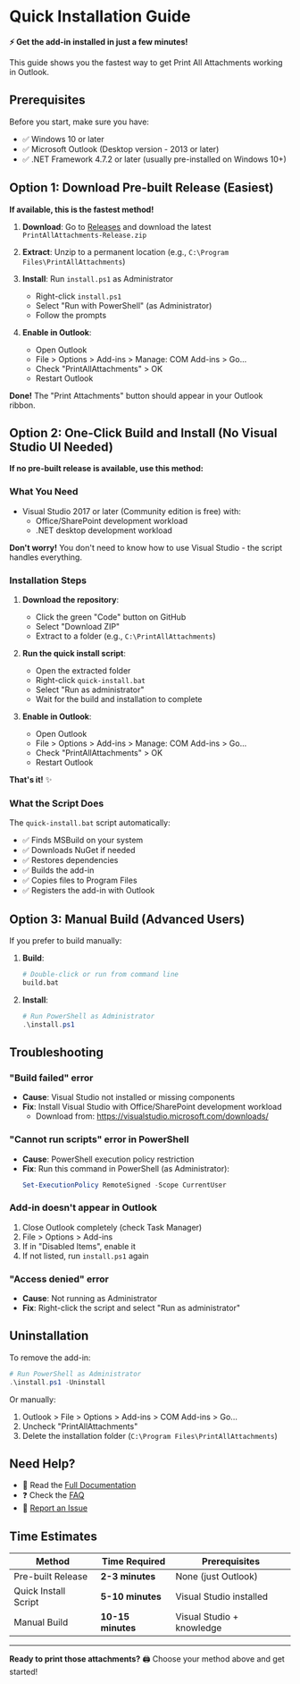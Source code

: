 # Quick Installation Guide

**⚡ Get the add-in installed in just a few minutes!**

This guide shows you the fastest way to get Print All Attachments working in Outlook.

## Prerequisites

Before you start, make sure you have:
- ✅ Windows 10 or later
- ✅ Microsoft Outlook (Desktop version - 2013 or later)
- ✅ .NET Framework 4.7.2 or later (usually pre-installed on Windows 10+)

## Option 1: Download Pre-built Release (Easiest)

**If available, this is the fastest method!**

1. **Download**: Go to [Releases](https://github.com/hershyked/Print-all-attachments/releases) and download the latest `PrintAllAttachments-Release.zip`

2. **Extract**: Unzip to a permanent location (e.g., `C:\Program Files\PrintAllAttachments`)

3. **Install**: Run `install.ps1` as Administrator
   - Right-click `install.ps1`
   - Select "Run with PowerShell" (as Administrator)
   - Follow the prompts

4. **Enable in Outlook**:
   - Open Outlook
   - File > Options > Add-ins > Manage: COM Add-ins > Go...
   - Check "PrintAllAttachments" > OK
   - Restart Outlook

**Done!** The "Print Attachments" button should appear in your Outlook ribbon.

## Option 2: One-Click Build and Install (No Visual Studio UI Needed)

**If no pre-built release is available, use this method:**

### What You Need
- Visual Studio 2017 or later (Community edition is free) with:
  - Office/SharePoint development workload
  - .NET desktop development workload

**Don't worry!** You don't need to know how to use Visual Studio - the script handles everything.

### Installation Steps

1. **Download the repository**:
   - Click the green "Code" button on GitHub
   - Select "Download ZIP"
   - Extract to a folder (e.g., `C:\PrintAllAttachments`)

2. **Run the quick install script**:
   - Open the extracted folder
   - Right-click `quick-install.bat`
   - Select "Run as administrator"
   - Wait for the build and installation to complete

3. **Enable in Outlook**:
   - Open Outlook
   - File > Options > Add-ins > Manage: COM Add-ins > Go...
   - Check "PrintAllAttachments" > OK
   - Restart Outlook

**That's it!** ✨

### What the Script Does
The `quick-install.bat` script automatically:
- ✅ Finds MSBuild on your system
- ✅ Downloads NuGet if needed
- ✅ Restores dependencies
- ✅ Builds the add-in
- ✅ Copies files to Program Files
- ✅ Registers the add-in with Outlook

## Option 3: Manual Build (Advanced Users)

If you prefer to build manually:

1. **Build**:
   ```bash
   # Double-click or run from command line
   build.bat
   ```

2. **Install**:
   ```powershell
   # Run PowerShell as Administrator
   .\install.ps1
   ```

## Troubleshooting

### "Build failed" error
- **Cause**: Visual Studio not installed or missing components
- **Fix**: Install Visual Studio with Office/SharePoint development workload
  - Download from: https://visualstudio.microsoft.com/downloads/

### "Cannot run scripts" error in PowerShell
- **Cause**: PowerShell execution policy restriction
- **Fix**: Run this command in PowerShell (as Administrator):
  ```powershell
  Set-ExecutionPolicy RemoteSigned -Scope CurrentUser
  ```

### Add-in doesn't appear in Outlook
1. Close Outlook completely (check Task Manager)
2. File > Options > Add-ins
3. If in "Disabled Items", enable it
4. If not listed, run `install.ps1` again

### "Access denied" error
- **Cause**: Not running as Administrator
- **Fix**: Right-click the script and select "Run as administrator"

## Uninstallation

To remove the add-in:

```powershell
# Run PowerShell as Administrator
.\install.ps1 -Uninstall
```

Or manually:
1. Outlook > File > Options > Add-ins > COM Add-ins > Go...
2. Uncheck "PrintAllAttachments"
3. Delete the installation folder (`C:\Program Files\PrintAllAttachments`)

## Need Help?

- 📖 Read the [Full Documentation](README.md)
- ❓ Check the [FAQ](FAQ.md)
- 🐛 [Report an Issue](https://github.com/hershyked/Print-all-attachments/issues)

## Time Estimates

| Method | Time Required | Prerequisites |
|--------|--------------|---------------|
| Pre-built Release | **2-3 minutes** | None (just Outlook) |
| Quick Install Script | **5-10 minutes** | Visual Studio installed |
| Manual Build | **10-15 minutes** | Visual Studio + knowledge |

---

**Ready to print those attachments?** 🖨️ Choose your method above and get started!

